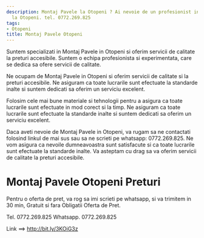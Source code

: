 ```yaml
---
description: Montaj Pavele la Otopeni ? Ai nevoie de un profesionist in Montaj Pavele
  la Otopeni. tel. 0772.269.825
tags:
- Otopeni
title: Montaj Pavele Otopeni
---
```



Suntem specializati in Montaj Pavele in Otopeni si oferim servicii de calitate la preturi accesibile. Suntem o echipa profesionista si experimentata, care se dedica sa ofere servicii de calitate. 

Ne ocupam de Montaj Pavele in Otopeni si oferim servicii de calitate si la preturi accesibile. Ne asiguram ca toate lucrarile sunt efectuate la standarde inalte si suntem dedicati sa oferim un serviciu excelent. 

Folosim cele mai bune materiale si tehnologii pentru a asigura ca toate lucrarile sunt efectuate in mod corect si la timp. Ne asiguram ca toate lucrarile sunt efectuate la standarde inalte si suntem dedicati sa oferim un serviciu excelent. 

Daca aveti nevoie de Montaj Pavele in Otopeni, va rugam sa ne contactati folosind linkul de mai sus sau sa ne scrieti pe whatsapp: 0772.269.825. Ne vom asigura ca nevoile dumneavoastra sunt satisfacute si ca toate lucrarile sunt efectuate la standarde inalte. Va asteptam cu drag sa va oferim servicii de calitate la preturi accesibile.

# Montaj Pavele Otopeni Preturi
Pentru o oferta de pret, va rog sa imi scrieti pe whatsapp, si va trimitem in 30 min, Gratuit si fara Obligatii Oferta de Pret.

Tel. 0772.269.825
Whatsapp. 0772.269.825

Link ==> http://bit.ly/3KOiG3z